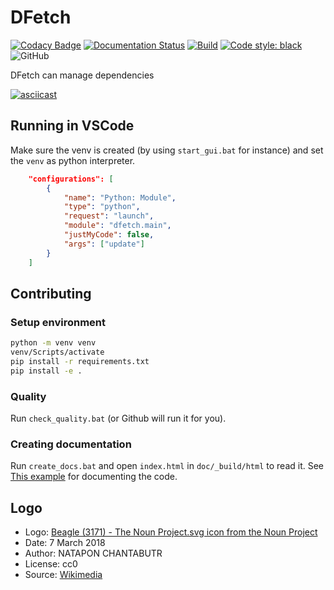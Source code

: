 # DFetch

[![Codacy Badge](https://api.codacy.com/project/badge/Grade/431474d43db0420a92ebc10c1886df8d)](https://app.codacy.com/gh/dfetch-org/dfetch?utm_source=github.com&utm_medium=referral&utm_content=dfetch-org/dfetch&utm_campaign=Badge_Grade)
[![Documentation Status](https://readthedocs.org/projects/dfetch/badge/?version=latest)](https://dfetch.readthedocs.io/en/latest/?badge=latest)
[![Build](https://github.com/dfetch-org/dfetch/workflows/Test/badge.svg)](https://github.com/dfetch-org/dfetch/actions)
[![Code style: black](https://img.shields.io/badge/code%20style-black-000000.svg)](https://github.com/psf/black)
![GitHub](https://img.shields.io/github/license/dfetch-org/dfetch)

DFetch can manage dependencies

[![asciicast](https://asciinema.org/a/X7RIrLtctOPBq2ekHr9DyVrRe.png)](https://asciinema.org/a/X7RIrLtctOPBq2ekHr9DyVrRe)

## Running in VSCode

Make sure the venv is created (by using `start_gui.bat` for instance) and set the `venv` as python interpreter.

```json
    "configurations": [
        {
            "name": "Python: Module",
            "type": "python",
            "request": "launch",
            "module": "dfetch.main",
            "justMyCode": false,
            "args": ["update"]
        }
    ]
```

## Contributing

### Setup environment
```bash
python -m venv venv
venv/Scripts/activate
pip install -r requirements.txt
pip install -e .
```

### Quality
Run `check_quality.bat` (or Github will run it for you).

### Creating documentation
Run `create_docs.bat` and open `index.html` in `doc/_build/html` to read it.
See [This example](https://pythonhosted.org/an_example_pypi_project/sphinx.html) for documenting the code.

## Logo
-   Logo: [Beagle (3171) - The Noun Project.svg icon from the Noun Project](https://thenounproject.com/icon/3171)
-   Date: 7 March 2018
-   Author: NATAPON CHANTABUTR
-   License: cc0
-   Source: [Wikimedia](https://commons.wikimedia.org/wiki/File:Beagle_(3171)_-_The_Noun_Project.svg)
